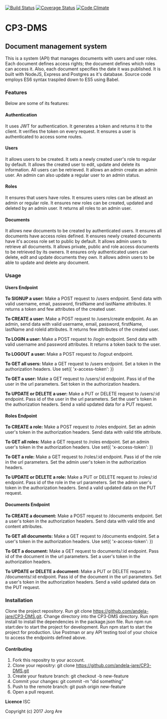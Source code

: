[![Build Status](https://travis-ci.org/andela-jare/CP3-DMS.svg?branch=development)](https://travis-ci.org/andela-jare/CP3-DMS)
[![Coverage Status](https://coveralls.io/repos/github/andela-jare/CP3-DMS/badge.svg?branch=feature%2F139453891%2Fapi-endpoints)](https://coveralls.io/github/andela-jare/CP3-DMS?branch=feature%2F139453891%2Fapi-endpoints)
[![Code Climate](https://codeclimate.com/github/andela-jare/CP3-DMS/badges/gpa.svg)](https://codeclimate.com/github/andela-jare/CP3-DMS)

# CP3-DMS
## Document management system

This is a system (API) that manages documents with users and user roles. Each document defines access rights; the document defines which roles can access it. Also, each document specifies the date it was published. It is built with NodeJS, Express and Postgres as it's database.
Source code employs ES6 syntax traspiled down to ES5 using Babel.


### Features

Below are some of its features:

#### Authentication

It uses JWT for authentication.
It generates a token and returns it to the client.
It verifies the token on every request.
It ensures a user is authenticated to access some routes.

#### Users

It allows users to be created.
It sets a newly created user's role to regular by default.
It allows the created user to edit, update and delete its information.
All users can be retrieved.
It allows an admin create an admin user.
An admin can also update a regular user to an admin status.

#### Roles

It ensures that users have roles.
It ensures users roles can be atleast an admin or regular role.
It ensures new roles can be created, updated and deleted by an admin user.
It returns all roles to an admin user.

#### Documents

It allows new documents to be created by authenticated users.
It ensures all documents have access roles defined.
It ensures newly created documents have it's access role set to public by default.
It allows admin users to retrieve all documents.
It allows private, public and role access documents to be retrieved by its owners.
It ensures only authenticated users can delete, edit and update documents they own.
It allows admin users to be able to update and delete any document.

### Usage

#### Users Endpoint

**To SIGNUP a user:**
Make a POST request to /users endpoint.
Send data with valid username, email, password, firstName and lastName attributes.
It returns a token and few attributes of the created user.

**To CREATE a user:**
Make a POST request to /users/create endpoint.
As an admin, send data with valid username, email, password, firstName, lastName and roleId attributes.
It returns few attributes of the created user.

**To LOGIN a user:**
Make a POST request to /login endpoint.
Send data with valid username and password attributes.
It returns a token back to the user.

**To LOGOUT a user:**
Make a POST request to /logout endpoint.

**To GET all users:**
Make a GET request to /users endpoint.
Set a token in the authorization headers.
Use set({ 'x-access-token': <token> })

**To GET a user:**
Make a GET request to /users/:id endpoint.
Pass id of the user in the url parameters. Set token in the authorization headers.

**To UPDATE or DELETE a user:**
Make a PUT or DELETE request to /users/:id endpoint.
Pass id of the user in the url parameters.
Set the user's token in the authorization headers.
Send a valid updated data for a PUT request.

#### Roles Endpoint

**To CREATE a role:**
Make a POST request to /roles endpoint.
Set an admin user's token in the authorization headers.
Send data with valid title attribute.

**To GET all roles:**
Make a GET request to /roles endpoint.
Set an admin user's token in the authorization headers.
Use set({ 'x-access-token': <adminToken> })

**To GET a role:**
Make a GET request to /roles/:id endpoint.
Pass id of the role in the url parameters.
Set the admin user's token in the authorization headers.

**To UPDATE or DELETE a role:**
Make a PUT or DELETE request to /roles/:id endpoint.
Pass id of the role in the url parameters.
Set the admin user's token in the authorization headers.
Send a valid updated data on the PUT request.

#### Documents Endpoint

**To CREATE a document:**
Make a POST request to /documents endpoint.
Set a user's token in the authorization headers.
Send data with valid title and content attributes.

**To GET all documents:**
Make a GET request to /documents endpoint.
Set a user's token in the authorization headers.
Use set({ 'x-access-token': <token> })

**To GET a document:**
Make a GET request to documents/:id endpoint.
Pass id of the document in the url parameters.
Set a user's token in the authorization headers.

**To UPDATE or DELETE a document:**
Make a PUT or DELETE request to /documents/:id endpoint.
Pass id of the document in the url parameters.
Set a user's token in the authorization headers.
Send a valid updated data on the PUT request.


### Installation

Clone the project repository.
Run git clone https://github.com/andela-jare/CP3-DMS.git.
Change directory into the CP3-DMS directory.
Run npm install to install the dependencies in the package.json file.
Run npm run start:dev to start the project for development.
Run npm start to start the project for production.
Use Postman or any API testing tool of your choice to access the endpoints defined above.

#### Contributing

1. Fork this repositry to your account.
2. Clone your repositry: git clone https://github.com/andela-jare/CP3-DMS.git
3. Create your feature branch: git checkout -b new-feature
4. Commit your changes: git commit -m "did something"
5. Push to the remote branch: git push origin new-feature
6. Open a pull request.

**Licence**
ISC

Copyright (c) 2017 Jorg Are
